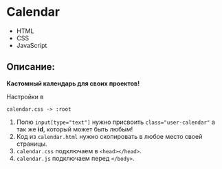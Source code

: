# Calendar
* HTML
* CSS
* JavaScript
## Описание:
**Кастомный календарь для своих проектов!**

Настройки в
```
calendar.css -> :root
```

 1. Полю ``` input[type="text"] ``` нужно присвоить ``` class="user-calendar" ``` а так же **id**, который может быть любым!
 2. Код из `calendar.html` нужно скопировать в любое место своей страницы.
 3. `calendar.css` подключаем в `<head></head>`.
 4. `calendar.js` подключаем перед `</body>`.